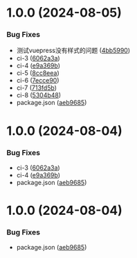 # 1.0.0 (2024-08-05)


### Bug Fixes

* 测试vuepress没有样式的问题 ([4bb5990](https://github.com/liuxingling/xy-lint/commit/4bb599083fbb97d1416c9370a0b7af47c5715c61))
* ci-3 ([6062a3a](https://github.com/liuxingling/xy-lint/commit/6062a3a797dd11e6755268b1d23a6aa04e039e97))
* ci-4 ([e9a369b](https://github.com/liuxingling/xy-lint/commit/e9a369be7998ac4c7a9cb40f4bc1e27de6d27d6c))
* ci-5 ([8cc8eea](https://github.com/liuxingling/xy-lint/commit/8cc8eea116468042f848ff7dc220dd57adc81b18))
* ci-6 ([7ecce90](https://github.com/liuxingling/xy-lint/commit/7ecce9075eae33d08dfb55c6df9224d674efe823))
* ci-7 ([713fd5b](https://github.com/liuxingling/xy-lint/commit/713fd5b0e87b5dc8c2bb62c97108ada04af77775))
* ci-8 ([5304b48](https://github.com/liuxingling/xy-lint/commit/5304b4815f480390632388f9c2951a8ed386c460))
* package.json ([aeb9685](https://github.com/liuxingling/xy-lint/commit/aeb9685600ed15dfe64b514dfe6836766829d16e))



# 1.0.0 (2024-08-04)


### Bug Fixes

* ci-3 ([6062a3a](https://github.com/liuxingling/xy-lint/commit/6062a3a797dd11e6755268b1d23a6aa04e039e97))
* ci-4 ([e9a369b](https://github.com/liuxingling/xy-lint/commit/e9a369be7998ac4c7a9cb40f4bc1e27de6d27d6c))
* package.json ([aeb9685](https://github.com/liuxingling/xy-lint/commit/aeb9685600ed15dfe64b514dfe6836766829d16e))



# 1.0.0 (2024-08-04)


### Bug Fixes

* package.json ([aeb9685](https://github.com/liuxingling/xy-lint/commit/aeb9685600ed15dfe64b514dfe6836766829d16e))



